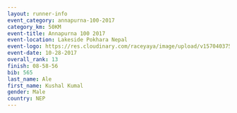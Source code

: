 ```yaml
---
layout: runner-info 
event_category: annapurna-100-2017 
category_km: 50KM 
event-title: Annapurna 100 2017 
event-location: Lakeside Pokhara Nepal 
event-logo: https://res.cloudinary.com/raceyaya/image/upload/v1570403752/logo/annapurna-100_kbwug4.jpg 
event-date: 10-28-2017 
overall_rank: 13
finish: 08-58-56
bib: 565
last_name: Ale
first_name: Kushal Kumal
gender: Male
country: NEP
---
```

